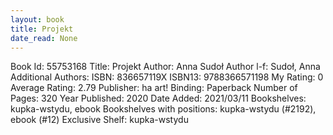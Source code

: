 ```yaml
---
layout: book
title: Projekt
date_read: None
---
```


Book Id: 55753168
Title: Projekt
Author: Anna  Sudoł
Author l-f: Sudoł, Anna
Additional Authors: 
ISBN: 836657119X
ISBN13: 9788366571198
My Rating: 0
Average Rating: 2.79
Publisher: ha art!
Binding: Paperback
Number of Pages: 320
Year Published: 2020
Date Added: 2021/03/11
Bookshelves: kupka-wstydu, ebook
Bookshelves with positions: kupka-wstydu (#2192), ebook (#12)
Exclusive Shelf: kupka-wstydu

